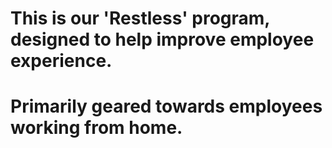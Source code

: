 # This is our 'Restless' program, designed to help improve employee experience.
# Primarily geared towards employees working from home.
